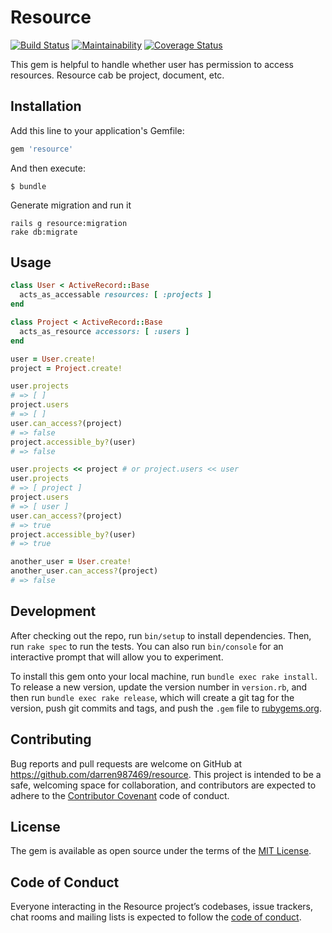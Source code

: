 # Resource
[![Build Status](https://travis-ci.org/darren987469/resource.svg?branch=master)](https://travis-ci.org/darren987469/resource)
[![Maintainability](https://api.codeclimate.com/v1/badges/8b9bf5b5fae1eb34a328/maintainability)](https://codeclimate.com/github/darren987469/resource/maintainability)
[![Coverage Status](https://coveralls.io/repos/github/darren987469/resource/badge.svg?branch=master)](https://coveralls.io/github/darren987469/resource?branch=master)

This gem is helpful to handle whether user has permission to access resources. Resource cab be project, document, etc.

## Installation

Add this line to your application's Gemfile:

```ruby
gem 'resource'
```

And then execute:

    $ bundle

Generate migration and run it

```shell
rails g resource:migration
rake db:migrate
```

## Usage

```ruby
class User < ActiveRecord::Base
  acts_as_accessable resources: [ :projects ]
end

class Project < ActiveRecord::Base
  acts_as_resource accessors: [ :users ]
end

user = User.create!
project = Project.create!

user.projects
# => [ ]
project.users
# => [ ]
user.can_access?(project)
# => false
project.accessible_by?(user)
# => false

user.projects << project # or project.users << user
user.projects
# => [ project ]
project.users
# => [ user ]
user.can_access?(project)
# => true
project.accessible_by?(user)
# => true

another_user = User.create!
another_user.can_access?(project)
# => false
```

## Development

After checking out the repo, run `bin/setup` to install dependencies. Then, run `rake spec` to run the tests. You can also run `bin/console` for an interactive prompt that will allow you to experiment.

To install this gem onto your local machine, run `bundle exec rake install`. To release a new version, update the version number in `version.rb`, and then run `bundle exec rake release`, which will create a git tag for the version, push git commits and tags, and push the `.gem` file to [rubygems.org](https://rubygems.org).

## Contributing

Bug reports and pull requests are welcome on GitHub at https://github.com/darren987469/resource. This project is intended to be a safe, welcoming space for collaboration, and contributors are expected to adhere to the [Contributor Covenant](http://contributor-covenant.org) code of conduct.

## License

The gem is available as open source under the terms of the [MIT License](https://opensource.org/licenses/MIT).

## Code of Conduct

Everyone interacting in the Resource project’s codebases, issue trackers, chat rooms and mailing lists is expected to follow the [code of conduct](https://github.com/darren987469/resource/blob/master/CODE_OF_CONDUCT.md).
